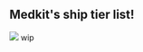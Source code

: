 <p align="center">
  <h2>Medkit's ship tier list!</h2>
<img src = "https://i.postimg.cc/MHtQMNfP/Screenshot-2024-07-01-12-18-34-AM.png">
wip
